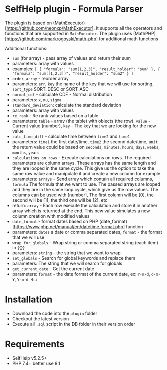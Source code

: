 # SelfHelp plugin - Formula Parser

The plugin is based on (MathExecutor)[https://github.com/neonxp/MathExecutor]. It supports all the operators and functions that are supported in `MathExecutor`.
The plugin uses (MathPHP)[https://github.com/markrogoyski/math-php] for additional math functions

Additional functions:
 - `sum` (for array) - pass array of values and return their sum
  - parameters: array with values
  - examples: `[
                  {
                      "formula": "sum(1,2,3)",
                      "result_holder": "sum"
                  },
                  {
                      "formula": "sum([1,2,3])",
                      "result_holder": "sum2"
                  }
              ]`
 - `order_array` -  reorder array
  - parameters: `arr`, `key` the name of the key that we will use for sorting, `sort_type` SORT_DESC or SORT_ASC
 - `normal_cdf` - calculate CDF - Normal distribution
  - parameters: `x`, `mu`, `sigma`
 - `standard_deviation`: calculate the standard deviation 
  - parameters: array with values
 - `re_rank` - Re rank values based on a table
  - parameters: `table` - array (the table) with objects (the row), `value` - Current value (number), `key` - The key that we are looking for the new value
 - `calc_time_diff` - calculate time between `time2` and `time1`
  - parameters: `time1` the first date/time, `time2` the second date/time, `unit` the return value could be based on `seconds`, `minutes`, `hours`, `days`, `weeks`, `months`, `years`
 - `calculations_on_rows` - Execute calculations on rows. The required parameters are column arrays. These arrays has the same length and they are looped in the same cycle. This give us the option to take the same row value and manipulate it and create a new column for example. 
  - parameters: `arrays` - Send array which contain all required columns, `formula` The formula that we want to use. The passed arrays are looped and they are in the same loop cycle, which give us the row values. The columns can be used with [number], The first column will be [0], the second will be [1], the third one will be [2], etc
  - return: `array` - Each row execute the calculation and store it in another array which is returned at the end. This new value simulates a new column creation with modified values
 - `date_format` - format dates based on PHP (date_format)[https://www.php.net/manual/en/datetime.format.php] function
  - parameters: `dates` a date or comma separated dates, `format` - the format that we will use
 - `wrap_for_globals` - Wrap string or comma separated string (each item) in {{}}
  - parameters: `string` - the string that we want to wrap
 - `set_globals` - Search for global keywords and replace them
  - parameters: The string that we will search for globals 
 - `get_current_date` - Get the current date
  - parameters: `format` - the date format of the current date, ex: `Y-m-d`, `d-m-Y`, `Y-m-d H:i`


# Installation

 - Download the code into the `plugin` folder
 - Checkout the latest version 
 - Execute all `.sql` script in the DB folder in their version order

# Requirements

 - SelfHelp v5.2.5+
 - PHP 7.4+ better use 8.1

